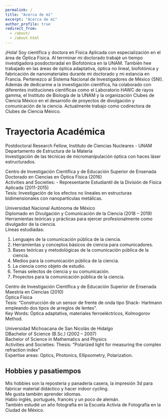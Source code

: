 ```yaml
---
permalink: /
title: "Acerca de mí"
excerpt: "Acerca de mí"
author_profile: true
redirect_from: 
  - /about/
  - /about.html
---
```


¡Hola! Soy científica y doctora en Física Aplicada con especialización en el área de Óptica Física. Al terrminar mi doctorado trabajé un tiempo investigadora posdoctoradal en Biofotónica en la UNAM. También hee trabajado en las áreas de óptica adaptativa, óptica no lineal, biofotónica y fabricación de nanomateriales durante mi doctorado y mi estancia en Francia. Pertenezco al Sistema Nacional de Investigadores de México (SNI). Además de dedicarme a la investigación científica, ha colaborado con diferentes instituciones científicas como el Laboratorio HAWC de rayos gamma, el Instituto de Biología de la UNAM y la organización Clubes de Ciencia México en el desarrollo de proyectos de divulgación y comunicación de la ciencia. Actualmente trabajo como codirectora de Clubes de Ciencia México. 


Trayectoria Académica
======
Postdoctoral Research Fellow, Instituto de Ciencias Nucleares - UNAM <br>
Departamento de Estructura de la Materia<br>
Investigación de las técnicas de micromanipulación óptica con haces láser estructurados.<br>


Centro de Investigación Científica y de Educación Superior de Ensenada<br>
Doctorado en Ciencias en Óptica Física (2016)<br>
Activities and Societies: - Representante Estudiantil de la División de Física Aplicada (2011-2015) <br>
Tesis: Investigación de los efectos no lineales en estructuras bidimensionales con nanopartículas metálicas.<br>

Universidad Nacional Autónoma de México<br>
Diplomado en Divulgación y Comunicación de la Ciencia (2018 – 2019)<br>
Herramientas teóricas y prácticas para ejercer profesionalmente como divulgador de la ciencia.<br>
Líneas estudiadas:
1. Lenguajes de la comunicación pública de la ciencia.
2. Herramientas y conceptos básicos de ciencia para comunicadores.
3. Bases teóricas y metodológicas de la comunicación pública de la ciencia.
4. Medios para la comunicación pública de la ciencia.
5. La ciencia como objeto de estudio.
6. Temas selectos de ciencia y su comunicación.
7. Proyectos para la comunicación pública de la ciencia.


Centro de Investigación Científica y de Educación Superior de Ensenada<br>
Maestría en Ciencias (2010)<br>
Óptica Física<br>
Tesis: “Construcción de un sensor de frente de onda tipo Shack- Hartmann empleando dos tipos de arreglos de lentes”. <br>
Key Words: Óptica adaptativa, materiales ferroeléctricos, Kolmogorov Method.<br>


Universidad Michoacana de San Nicolás de Hidalgo<br>
DBachelor of Science (B.Sc.) (2002 – 2007)<br>
Bachelor of Science in Mathematics and Physics<br>
Activities and Societies: Thesis: "Polarized light for measuring the complex refraction index"<br>
Expertise areas: Optics, Photonics, Ellipsometry, Polarization.<br>


Hobbies y pasatiempos
------
Mis hobbies son la repostería y panadería casera, la impresión 3d para fabricar material didáctico y hacer indoor cycling. <br>
Me gusta también aprender idiomas. <br>
Hablo inglés, portugués, francés y un poco de alemán. <br>
También estudié un año fotografía en la Escuela Activia de Fotografía en la Ciudad de México. <br>



